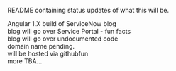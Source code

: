 README containing status updates of what this will be. 

Angular 1.X build of ServiceNow blog  
blog will go over Service Portal - fun facts  
blog will go over undocumented code  
domain name pending.   
will be hosted via githubfun  
more TBA...
